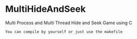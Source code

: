 # MultiHideAndSeek
Multi Process and Multi Thread Hide and Seek Game using C

    You can compile by yourself or just use the makefile
